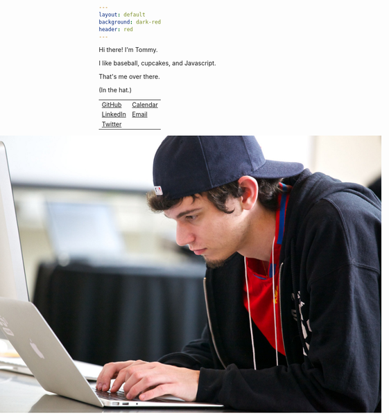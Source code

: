 ```yaml
---
layout: default
background: dark-red
header: red
---
```


<div id="home-text">
    <p>Hi there! I'm Tommy.</p>
    <p>I like baseball, cupcakes, and Javascript.</p>
    <p>That's me over there.</p>
    <p>(In the hat.)</p>
    <table>
        <tr>
            <td><a target="_blank" href="http://github.com/tmacwill"><i class="icon-github"></i> GitHub</a></td>
            <td><a target="_blank" href="calendar"><i class="icon-calendar"></i> Calendar</a></td>
        </tr>
        <tr>
            <td><a target="_blank" href="http://linkedin.com/in/tmacwill"><i class="icon-linkedin"></i> LinkedIn</a></td>
            <td><a target="_blank" href="mailto:tmacwilliam@cs.harvard.edu"><i class="icon-envelope"></i> Email</a></td>
        </tr>
        <tr>
            <td><a target="_blank" href="http://twitter.com/tmacwill"><i class="icon-twitter"></i> Twitter</a></td>
        </tr>
    </table>
</div>

<img src="/assets/img/tommy.jpg" style="width: 960px; position: absolute; right: 80px" />

